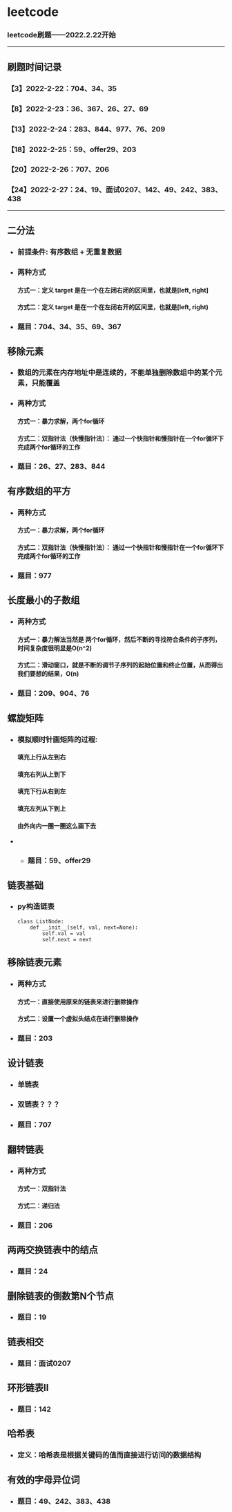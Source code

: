 # leetcode

### leetcode刷题——2022.2.22开始

---

## 刷题时间记录
### 【3】2022-2-22：704、34、35
### 【8】2022-2-23：36、367、26、27、69
### 【13】2022-2-24：283、844、977、76、209
### 【18】2022-2-25：59、offer29、203
### 【20】2022-2-26：707、206
### 【24】2022-2-27：24、19、面试0207、142、49、242、383、438
---

## 二分法

- ### 前提条件: 有序数组  +   无重复数据
- ### 两种方式

  #### 方式一：定义 target 是在一个在左闭右闭的区间里，也就是[left, right]

  #### 方式二：定义 target 是在一个在左闭右开的区间里，也就是[left, right)
- ### 题目：704、34、35、69、367



## 移除元素

- ### 数组的元素在内存地址中是连续的，不能单独删除数组中的某个元素，只能覆盖
- ### 两种方式

  #### 方式一：暴力求解，两个for循环

  #### 方式二：双指针法（快慢指针法）： 通过一个快指针和慢指针在一个for循环下完成两个for循环的工作
- ### 题目：26、27、283、844



## 有序数组的平方

- ### 两种方式

  #### 方式一：暴力求解，两个for循环

  #### 方式二：双指针法（快慢指针法）： 通过一个快指针和慢指针在一个for循环下完成两个for循环的工作
- ### 题目：977



## 长度最小的子数组

- ### 两种方式

  #### 方式一：暴力解法当然是 两个for循环，然后不断的寻找符合条件的子序列，时间复杂度很明显是O(n^2)

  #### 方式二：滑动窗口，就是不断的调节子序列的起始位置和终止位置，从而得出我们要想的结果，O(n)
- ### 题目：209、904、76



## 螺旋矩阵

- ### 模拟顺时针画矩阵的过程:

  #### 填充上行从左到右

  #### 填充右列从上到下

  #### 填充下行从右到左

  #### 填充左列从下到上

  #### 由外向内一圈一圈这么画下去
- - ### 题目：59、offer29



## 链表基础

- ### py构造链表
    ```
  class ListNode:
        def __init__(self, val, next=None):
            self.val = val
            self.next = next
  ```


## 移除链表元素
- ### 两种方式

  #### 方式一：直接使用原来的链表来进行删除操作

  #### 方式二：设置一个虚拟头结点在进行删除操作
- ### 题目：203


## 设计链表
- ### 单链表
- ### 双链表？？？
- ### 题目：707

## 翻转链表
- ### 两种方式
  #### 方式一：双指针法
  #### 方式二：递归法
- ### 题目：206

## 两两交换链表中的结点
- ### 题目：24

## 删除链表的倒数第N个节点
- ### 题目：19

## 链表相交
- ### 题目：面试0207

## 环形链表II
- ### 题目：142

## 哈希表
- ### 定义：哈希表是根据关键码的值而直接进行访问的数据结构

## 有效的字母异位词
- ### 题目：49、242、383、438